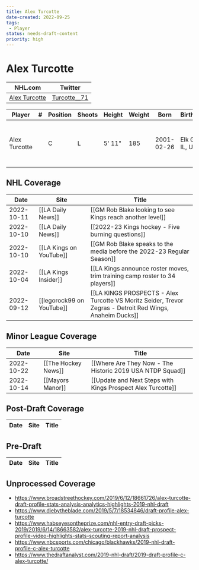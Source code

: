 ```yaml
---
title: Alex Turcotte
date-created: 2022-09-25
tags:
 - Player
status: needs-draft-content
priority: high
---
```


# Alex Turcotte

NHL.com | Twitter
-|-
[Alex Turcotte](https://www.nhl.com/player/alex-turcotte-8481532) | [Turcotte__71](https://twitter.com/Turcotte__71)

Player | \# | Position | Shoots | Height | Weight | Born | Birthplace | Draft
---|---|---|---|---|---|---|---|---
Alex Turcotte | | C | L | 5' 11" | 185 | 2001-02-26 | Elk Grove, IL, USA | 2019 LAK, 1st rd, 5th pk (5th overall) 
 

## NHL  Coverage
| Date       | Site                      | Title                                                                                                     |
| ---------- | ------------------------- | --------------------------------------------------------------------------------------------------------- |
| 2022-10-11 | [[LA Daily News]] | [[GM Rob Blake looking to see Kings reach another level]]                                                                                            |
| 2022-10-10 | [[LA Daily News]] | [[2022-23 Kings hockey - Five burning questions]]                                                                                  |
| 2022-10-10 | [[LA Kings on YouTube]]   | [[GM Rob Blake speaks to the media before the 2022-23 Regular Season]]                                    |
| 2022-10-04 | [[LA Kings Insider]]      | [[LA Kings announce roster moves, trim training camp roster to 34 players]]                               |
| 2022-09-12 | [[legorock99 on YouTube]] | [[LA KINGS PROSPECTS - Alex Turcotte VS Moritz Seider, Trevor Zegras - Detroit Red Wings, Anaheim Ducks]] |


## Minor League Coverage
| Date | Site | Title |
| ---- | ---- | ----- |
| 2022-10-22 | [[The Hockey News]] | [[Where Are They Now - The Historic 2019 USA NTDP Squad]]                                                                                                                                                               |
| 2022-10-14 | [[Mayors Manor]] | [[Update and Next Steps with Kings Prospect Alex Turcotte]]


## Post-Draft Coverage
Date | Site |  Title
---|---|---


## Pre-Draft
Date | Site |  Title
---|---|---


## Unprocessed Coverage
- https://www.broadstreethockey.com/2019/6/12/18661726/alex-turcotte-draft-profile-stats-analysis-analytics-highlights-2019-nhl-draft
- https://www.diebytheblade.com/2019/5/7/18534846/draft-profile-alex-turcotte
- https://www.habseyesontheprize.com/nhl-entry-draft-picks-2019/2019/6/14/18663582/alex-turcotte-2019-nhl-draft-prospect-profile-video-highlights-stats-scouting-report-analysis
- https://www.nbcsports.com/chicago/blackhawks/2019-nhl-draft-profile-c-alex-turcotte
- https://www.thedraftanalyst.com/2019-nhl-draft/2019-draft-profile-c-alex-turcotte/